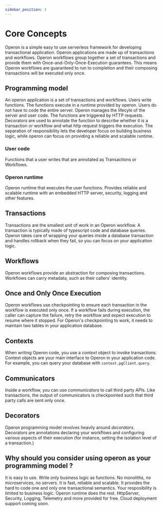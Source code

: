 ```yaml
---
sidebar_position: 3
---
```


# Core Concepts

Operon is a simple easy to use serverless framework for developing transactional application.
Operon applications are made up of transactions and workflows.
Operon workflows group together a set of transactions and provide them with Once-and-Only-Once-Execution guarantees.
This means Operon workflows are guaranteed to run to completion and their composing transactions will be executed only once.

## Programming model
An operon application is a set of transactions and workflows.
Users write functions.
The functions execute in a runtime provided by operon. Users do not have to code the entire server. Operon manages the lifecyle of the server and user code.
The functions are triggered by HTTP requests.
Decorators are used to annotate the function to describe whether it is a transaction or workflow and what http request triggers the execution.
The separation of responsibility lets the developer focus on building business logic, while operon can focus on providing a reliable and scalable runtime.

### User code
Functions that a user writes that are annotated as Transactions or Workflows. 

### Operon runtime
Operon runtime that executes the user functions. Provides reliable and scalable runtime with an embedded HTTP server, security, logging and other features.

## Transactions
Transactions are the smallest unit of work in an Operon workflow. A transaction is typically made of typescript code and database queries. Operon takes care of wrapping your queries inside a database transaction and handles rollback when they fail, so you can focus on your application logic.

## Workflows
Operon workflows provide an abstraction for composing transactions. Workflows can carry metadata, such as their callers' identity.

## Once and Only Once Execution
Operon workflows use checkpointing to ensure each transaction in the workflow is executed only once.
If a workflow fails during execution, the caller can capture the failure, retry the workflow and expect execution to resume where it stopped.
For Operon's checkpointing to work, it needs to maintain two tables in your application database.

## Contexts
When writing Operon code, you use a _context_ object to invoke transactions. Context objects are your main interface to Operon in your application code. For example, you can query your database with `context.pgClient.query`.

## Communicators
Inside a workflow, you can use _communicators_ to call third party APIs. Like transactions, the output of communicators is checkpointed such that third party calls are sent only once.

## Decorators
Operon programming model revolves heavily around _decorators_. Decorators are annotations declaring your workflows and configuring various aspects of their execution (for instance, setting the isolation level of a transaction.)

## Why should you consider using operon as your programming model ?

It is easy to use.
Write only business logic as functions. No monoliths, no microservices, no servers.
It is fast, reliable and scalable.
It provides the hard to code one and only one transactional semantics.
Your resposibility is limited to business logic. Operon runtime does the rest.
HttpServer, Security, Logging, Telemetry and more provided for free.
Cloud deployment support coming soon.
